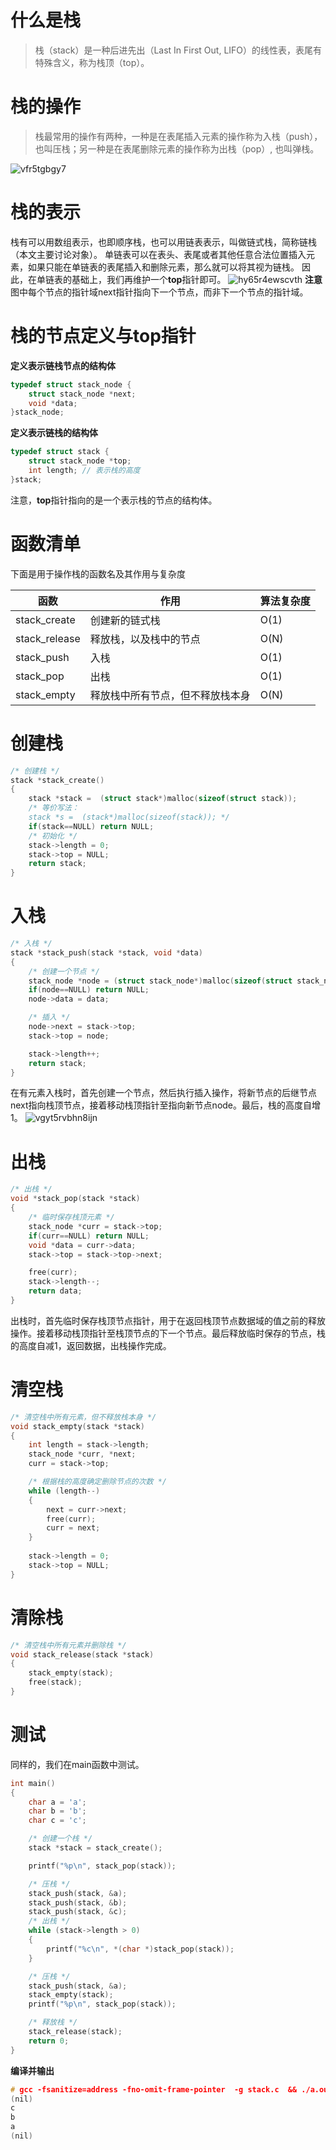 # 什么是栈
> 栈（stack）是一种后进先出（Last In First Out, LIFO）的线性表，表尾有特殊含义，称为栈顶（top）。

# 栈的操作
> 栈最常用的操作有两种，一种是在表尾插入元素的操作称为入栈（push），也叫压栈；另一种是在表尾删除元素的操作称为出栈（pop）, 也叫弹栈。

![vfr5tgbgy7](https://cdn.staticaly.com/gh/quinhua/pics@main/markdown/vfr5tgbgy7.4brceeolz5s0.jpg)
# 栈的表示
栈有可以用数组表示，也即顺序栈，也可以用链表表示，叫做链式栈，简称链栈（本文主要讨论对象）。
单链表可以在表头、表尾或者其他任意合法位置插入元素，如果只能在单链表的表尾插入和删除元素，那么就可以将其视为链栈。
因此，在单链表的基础上，我们再维护一个**top**指针即可。
![hy65r4ewscvth](https://cdn.staticaly.com/gh/quinhua/pics@main/markdown/hy65r4ewscvth.5zrckpfsgbg0.jpg)
**注意**
图中每个节点的指针域next指针指向下一个节点，而非下一个节点的指针域。

# 栈的节点定义与top指针
**定义表示链栈节点的结构体**
```c
typedef struct stack_node {
    struct stack_node *next;
    void *data;
}stack_node;
```
**定义表示链栈的结构体**
```c
typedef struct stack {
    struct stack_node *top;
    int length; // 表示栈的高度
}stack;
```
注意，**top**指针指向的是一个表示栈的节点的结构体。
# 函数清单
下面是用于操作栈的函数名及其作用与复杂度

| 函数          | 作用                             | 算法复杂度 |
| ------------- | -------------------------------- | ---------- |
| stack_create  | 创建新的链式栈                   | O(1)       |
| stack_release | 释放栈，以及栈中的节点           | O(N)       |
| stack_push    | 入栈                             | O(1)       |
| stack_pop     | 出栈                             | O(1)       |
| stack_empty   | 释放栈中所有节点，但不释放栈本身 | O(N)       |
# 创建栈
```c
/* 创建栈 */
stack *stack_create()
{
    stack *stack =  (struct stack*)malloc(sizeof(struct stack));
    /* 等价写法：
    stack *s =  (stack*)malloc(sizeof(stack)); */
    if(stack==NULL) return NULL;
    /* 初始化 */
    stack->length = 0;
    stack->top = NULL;
    return stack;
}
```
# 入栈
```c
/* 入栈 */
stack *stack_push(stack *stack, void *data)
{
    /* 创建一个节点 */
    stack_node *node = (struct stack_node*)malloc(sizeof(struct stack_node));
    if(node==NULL) return NULL;
    node->data = data;

    /* 插入 */
    node->next = stack->top;
    stack->top = node;

    stack->length++;
    return stack;
}
```
在有元素入栈时，首先创建一个节点，然后执行插入操作，将新节点的后继节点next指向栈顶节点，接着移动栈顶指针至指向新节点node。最后，栈的高度自增1。
![vgyt5rvbhn8ijn](https://cdn.staticaly.com/gh/quinhua/pics@main/markdown/vgyt5rvbhn8ijn.1uuyvq0w35a8.jpg)
# 出栈
```c
/* 出栈 */
void *stack_pop(stack *stack)
{
    /* 临时保存栈顶元素 */
    stack_node *curr = stack->top;
    if(curr==NULL) return NULL;
    void *data = curr->data;
    stack->top = stack->top->next;

    free(curr);
    stack->length--;
    return data;
}
```
出栈时，首先临时保存栈顶节点指针，用于在返回栈顶节点数据域的值之前的释放操作。接着移动栈顶指针至栈顶节点的下一个节点。最后释放临时保存的节点，栈的高度自减1，返回数据，出栈操作完成。
# 清空栈
```c
/* 清空栈中所有元素，但不释放栈本身 */
void stack_empty(stack *stack)
{
    int length = stack->length;
    stack_node *curr, *next;
    curr = stack->top;

    /* 根据栈的高度确定删除节点的次数 */
    while (length--)
    {
        next = curr->next;
        free(curr);
        curr = next; 
    }
    
    stack->length = 0;
    stack->top = NULL;
}
```
# 清除栈
```c
/* 清空栈中所有元素并删除栈 */
void stack_release(stack *stack)
{
    stack_empty(stack);
    free(stack);
}
```
# 测试
同样的，我们在main函数中测试。
```c
int main()
{
    char a = 'a';
    char b = 'b';
    char c = 'c';

    /* 创建一个栈 */
    stack *stack = stack_create();

    printf("%p\n", stack_pop(stack));

    /* 压栈 */
    stack_push(stack, &a);
    stack_push(stack, &b);
    stack_push(stack, &c);
    /* 出栈 */
    while (stack->length > 0)
    {
        printf("%c\n", *(char *)stack_pop(stack));
    }

    /* 压栈 */
    stack_push(stack, &a);
    stack_empty(stack);
    printf("%p\n", stack_pop(stack));

    /* 释放栈 */
    stack_release(stack);
    return 0;
}
```
**编译并输出**
```c
# gcc -fsanitize=address -fno-omit-frame-pointer  -g stack.c  && ./a.out
(nil)
c
b
a
(nil)
```











